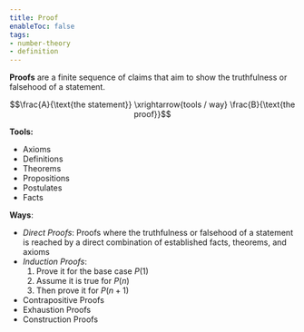 ```yaml
---
title: Proof
enableToc: false
tags: 
- number-theory
- definition
---
```

**Proofs** are a finite sequence of claims that aim to show the truthfulness or falsehood of a statement.

$$\frac{A}{\text{the  statement}} \xrightarrow{tools / way} \frac{B}{\text{the  proof}}$$

**Tools:** 
- Axioms
- Definitions
- Theorems
- Propositions
- Postulates
- Facts 

**Ways**:
- *Direct Proofs*: Proofs where the truthfulness or falsehood of a statement is reached by a direct combination of established facts, theorems, and axioms
- *Induction Proofs*:
	1. Prove it for the base case $P(1)$
	2. Assume it is true for $P(n)$
	3. Then prove it for $P(n+1)$
- Contrapositive Proofs
- Exhaustion Proofs
- Construction Proofs
